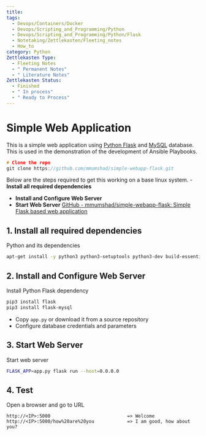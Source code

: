 ```yaml
---
title: 
tags:
  - Devops/Containers/Docker
  - Devops/Scripting_and_Programming/Python
  - Devops/Scripting_and_Programming/Python/Flask
  - Notetaking/Zettlekasten/Fleeting_notes
  - How_to
category: Python
Zettlekasten Type:
  - Fleeting Notes
  - " Permanent Notes"
  - " Literature Notes"
Zettlekasten Status:
  - Finished
  - " In process"
  - " Ready to Process"
---
```

# Simple Web Application

This is a simple web application using [Python Flask](http://flask.pocoo.org/) and [MySQL](https://www.mysql.com/) database. 
This is used in the demonstration of the development of Ansible Playbooks.
```c
# Clone the repo
git clone https://github.com/mmumshad/simple-webapp-flask.git

```
  Below are the steps required to get this working on a base linux system.
    - **Install all required dependencies**
  - **Install and Configure Web Server**
  - **Start Web Server**
   [GitHub - mmumshad/simple-webapp-flask: Simple Flask based web application](https://github.com/mmumshad/simple-webapp-flask.git)
## 1. Install all required dependencies
Python and its dependencies
  ```bash
  apt-get install -y python3 python3-setuptools python3-dev build-essential python3-pip default-libmysqlclient-dev
  ```
   
## 2. Install and Configure Web Server
Install Python Flask dependency
```bash
pip3 install flask
pip3 install flask-mysql
```

- Copy `app.py` or download it from a source repository
- Configure database credentials and parameters 

## 3. Start Web Server
Start web server
```bash
FLASK_APP=app.py flask run --host=0.0.0.0
```

## 4. Test
Open a browser and go to URL
```
http://<IP>:5000                            => Welcome
http://<IP>:5000/how%20are%20you            => I am good, how about you?
```